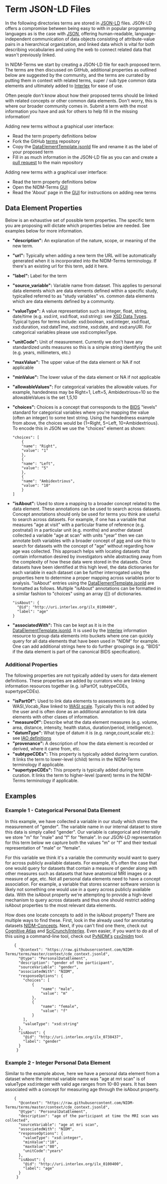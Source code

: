 # Term JSON-LD Files

In the following directories terms are stored in [JSON-LD](https://json-ld.org/spec/latest/json-ld/) files.  JSON-LD offers a compromise between being easy to with in popular programming languages as is the case with [JSON](https://www.w3schools.com/whatis/whatis_json.asp), offering human-readable, language-independent communication of data objects consisting of attribute-value pairs in a hierarchical organization, and linked data which is vital for both describing vocabularies and using the web to connect related data that wasn't previously linked.

In NIDM-Terms we start by creating a JSON-LD file for each proposed term.  The terms are then discussed on GitHub, additional properties as outlined below are suggested by the community, and the terms are currated by putting them in context with related terms, super / sub type common data elements and ultimately added to [Interlex](https://scicrunch.org/nidm-terms) for ease of use.

Often people don't know about how their proposed terms should be linked with related concepts or other common data elements.  Don't worry, this is where our broader community comes in.  Submit a term with the most information you have and ask for others to help fill in the missing information!

Adding new terms without a graphical user interface:

* Read the term property definitions below
* Fork the GitHub [terms](https://github.com/NIDM-Terms/terms) repository
* Copy the [DataElementTemplate.jsonld](https://github.com/NIDM-Terms/terms/blob/master/terms/DataElementTemplate.jsonld) file and rename it as the label of your proposed term
* Fill in as much information in the JSON-LD file as you can and create a [pull request](https://help.github.com/en/github/collaborating-with-issues-and-pull-requests/creating-a-pull-request) to the main repository

Adding new terms with a graphical user interface:

* Read the term property definitions below
* Open the NIDM-Terms [GUI](https://nidm-terms.github.io/)
* Read the 'About' page in the [GUI](https://nidm-terms.github.io/) for instructions on adding new terms 



## Data Element Properties

Below is an exhaustive set of possible term properties.  The specific term you are proposing will dictate which properties below are needed.  See examples below for more information.

  * **"description":** An explanation of the nature, scope, or meaning of the new term.
  * **"url":** Typically when adding a new term the URL will be automatically generated when it is incorporated into the NIDM-Terms terminology. If there's an existing url for this term, add it here.
  * **"label":** Label for the term
  * **"source_variable":** Variable name from dataset.  This applies to personal data elements which are data elements defined within a specific study, typicalled referred to as "study variables" vs. common data elements which are data elements defined by a community.  
  * **"valueType":** A value representation such as integer, float, string, date/time (e.g. xsd:int, xsd:float, xsd:string): see [XSD Data Types](https://www.w3schools.com/xml/schema_simple.asp). Typical types for terms include: xsd:boolean, xsd:integer, xsd:float, xsd:duration, xsd:dateTime, xsd:time, xsd:date, and xsd:anyURI.  For categorical variables please use xsd:complexType.
  * **"unitCode":** Unit of measurement.  Currently we don't have any standardized units measures so this is a simple string identifying the unit (e.g. years, millimeters, etc.)     
  * **"maxValue":** The upper value of the data element or NA if not applicable
  * **"minValue":** The lower value of the data element or NA if not applicable
  * **"allowableValues":** For categorical variables the allowable values.  For example, handedness may be Right=1, Left=5, Ambidextrious=10 so the allowableValues is the set 1,5,10
  * **"choices":** Choices is a concept that corresponds to the [BIDS](https://bids.neuroimaging.io/) "levels" standard for categorical variables where you're mapping the value (often an integer) to some text string.  Using the handedness example from above, the choices would be {1=Right, 5=Left, 10=Ambidextrious}.  To encode this in JSON we use the "choices" element as shown:
  	```
	"choices": [
		{
		"name": "Right",
		"value": "1"
		},
		{
		"name": "Left",
		"value": "5"
		},
		{
		"name": "Ambidextrious",
		"value": "10"
		}
	]
	```
  
  * **"isAbout":** Used to store a mapping to a broader concept related to the data element. These annotations can be used to search across datasets. Concept annotations should only be used for terms you think are useful to search across datasets.  For example, if one has a variable that measures "age at visit" with a particular frame of reference (e.g. postnatal) in a particular unit (e.g. months) and another dataset collected a variable "age at scan" with units "year" then we can annotate both variables with a broader concept of [age](http://uri.interlex.org/ilx_0100400) and use this to search for datasets with the concept of "age" without regarding how age was collected.  This approach helps with locating datasets that contain information desired by investigators while abstracting away from the complexity of how these data were stored in the datasets. Once datasets have been identified at this high level, the data dictionaries for each variable in each dataset can be further interrogated using the properties here to determine a proper mapping across variables prior to analysis.  "isAbout" entries using the [DataElementTemplate.jsonld](https://github.com/NIDM-Terms/terms/blob/master/terms/DataElementTemplate.jsonld) are formatted as follows.  Multiple "isAbout" annotations can be formatted in a similar fashion to "choices" using an array ([]) of dictionaries.
  	```
    "isAbout": {
      "@id": "http://uri.interlex.org/ilx_0100400",
      "label": "age"
    }
	```
  * **"associatedWith":**  This can be kept as it is in the [DataElementTemplate.jsonld](https://github.com/NIDM-Terms/terms/blob/master/terms/DataElementTemplate.jsonld).  It is used by the [Interlex](https://scicrunch.org/nidm-terms) information resource to group data elements into buckets where one can quickly query for all data elements that have been used in "NIDM" for example.  One can add additional strings here to do further groupings (e.g. "BIDS" if the data element is part of the canonical BIDS specification).
  
  ### Additional Properties
  
The following properties are not typically added by users for data element definitions.  These properties are added by currators who are linking information resources together (e.g. isPartOf, subtypeCDEs, supertypeCDEs).
  
  * **"isPartOf":** Used to link data elements to assessments (e.g. WASI_Vocab_Raw linked to [WASI scale](https://www.cognitiveatlas.org/task/id/tsk_4a57abb949f12/#).  Typically this is not added by the user and is often done as an additional annotation to link data elements with other clases of information.
  * **"measureOf":** Describe what the data element measures (e.g. volume, area, distance, intensity, health status, duration/period, intelligence).  
  * **"datumType":** What type of datum it is (e.g. range,count,scalar etc.): see [IAO definitions](http://www.ontobee.org/ontology/STATO?iri=http://purl.obolibrary.org/obo/IAO_0000109)
  * **"provenance":** A description of how the data element is recorded or derived, where it came from, etc.
  * **"subtypeCDEs":** This property is typically added during term curation.  It links the term to lower-level (child) terms in the NIDM-Terms terminology if applicable.
  * **"supertypeCDEs":** This property is typically added during term curation.  It links the term to higher-level (parent) terms in the NIDM-Terms terminology if applicable.

  

## Examples

### Example 1 - Categorical Personal Data Element

In this example, we have collected a variable in our study which stores the measurement of "gender". The variable name in our internal dataset to store this data is simply called "gender".  Our variable is categorical and internally we store "m" for "male" and "f" for "female".  In our JSON-LD representation for this term below we capture both the values "m" or "f" and their textual representation of "male" or "female".

For this variable we think it's a variable the community would want to query for across publicly available datasets.  For example, it's often the case that one would query for datasets that contain a measure of gender along with other measures such as datasets that have anatomical MRI images or a measure of age, etc.  Not all personal data elements need to have a concept association.  For example, a variable that stores scanner software version is likely not something one would use in a query across publicly available data.  With the isAbout property we're attempting to provide a high-level mechanism to query across datasets and thus one should restrict adding isAbout properties to the most relevant data elements.

How does one locate concepts to add in the isAbout property?  There are multiple ways to find these.  First, look in the already used for annotating datasets [NIDM-Concepts](https://nidm-terms.github.io/).  Next, if you can't find one there, check out [Cognitive Atlas](https://www.cognitiveatlas.org/) and [SciCrunch/Interlex](https://scicrunch.org/nidm-terms).  Even easier, if you want to do all of this using a command-line tool, check out [PyNIDM's](https://github.com/incf-nidash/PyNIDM) [csv2nidm](https://pynidm.readthedocs.io/en/latest/#csv-file-to-nidm-conversion) tool.

````
	{
	  "@context": "https://raw.githubusercontent.com/NIDM-Terms/terms/master/context/cde_context.jsonld",
	  "@type": "PersonalDataElement",
      "description": "gender of the participant",
      "sourceVariable": "gender",
      "associatedWith": "NIDM",
      "responseOptions": {
        "choices": [
        	{
           		"name": "male",
           		"value": "m"
			},
          	{
           		"name": "female",
            	"value": "f"
          	}
        ],
        "valueType": "xsd:string"
      },
      "isAbout": {
        "@id": "http://uri.interlex.org/ilx_0738437",
        "label": "gender"
      }
     }
````  

### Example 2 - Integer Personal Data Element

Similar to the example above, here we have a personal data element from a dataset where the internal variable name was "age at mri scan" is of valueType xsd:integer with valid age ranges from 10-80 years.  It has been associated with a concept for measuring age through the isAbout property.

````
	{
	  "@context": "https://raw.githubusercontent.com/NIDM-Terms/terms/master/context/cde_context.jsonld",
	  "@type": "PersonalDataElement",
      "description": "age of the participant at time the MRI scan was collected",
      "sourceVariable": "age at mri scan",
      "associatedWith": "NIDM",
      "responseOptions": {
        "valueType": "xsd:integer",
		"minValue":"10",
		"maxValue":"80",
		"unitCode":"years"
      },
      "isAbout": {
        "@id": "http://uri.interlex.org/ilx_0100400",
        "label": "age"
      }
     }
```` 

